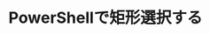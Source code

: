 ---
title: PowerShellで矩形選択する
article_group_id: tips-group
display_order: 40
created: 2021-05-13
updated: 2021-05-13
---